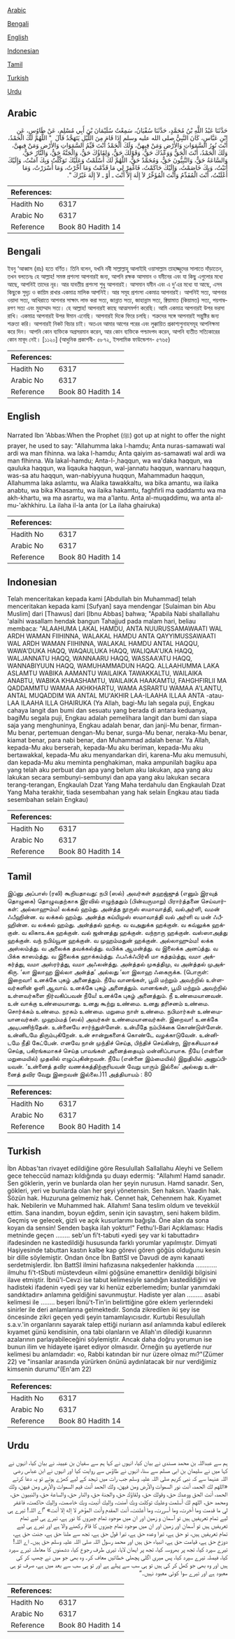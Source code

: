 [Arabic](#arabic)

[Bengali](#bengali)

[English](#english)

[Indonesian](#indonesian)

[Tamil](#tamil)

[Turkish](#turkish)

[Urdu](#urdu)

## Arabic


<div dir="rtl" lang="ar" style={{fontSize:'larger',backgroundColor:'#f8f9fa',padding:20}}>
حَدَّثَنَا عَبْدُ اللَّهِ بْنُ مُحَمَّدٍ، حَدَّثَنَا سُفْيَانُ، سَمِعْتُ سُلَيْمَانَ بْنَ أَبِي مُسْلِمٍ، عَنْ طَاوُسٍ، عَنِ ابْنِ عَبَّاسٍ، كَانَ النَّبِيُّ صلى الله عليه وسلم إِذَا قَامَ مِنَ اللَّيْلِ يَتَهَجَّدُ قَالَ ‏ "‏ اللَّهُمَّ لَكَ الْحَمْدُ، أَنْتَ نُورُ السَّمَوَاتِ وَالأَرْضِ وَمَنْ فِيهِنَّ، وَلَكَ الْحَمْدُ أَنْتَ قَيِّمُ السَّمَوَاتِ وَالأَرْضِ وَمَنْ فِيهِنَّ، وَلَكَ الْحَمْدُ، أَنْتَ الْحَقُّ وَوَعْدُكَ حَقٌّ، وَقَوْلُكَ حَقٌّ، وَلِقَاؤُكَ حَقٌّ، وَالْجَنَّةُ حَقٌّ، وَالنَّارُ حَقٌّ، وَالسَّاعَةُ حَقٌّ، وَالنَّبِيُّونَ حَقٌّ، وَمُحَمَّدٌ حَقٌّ، اللَّهُمَّ لَكَ أَسْلَمْتُ وَعَلَيْكَ تَوَكَّلْتُ وَبِكَ آمَنْتُ، وَإِلَيْكَ أَنَبْتُ، وَبِكَ خَاصَمْتُ، وَإِلَيْكَ حَاكَمْتُ، فَاغْفِرْ لِي مَا قَدَّمْتُ وَمَا أَخَّرْتُ، وَمَا أَسْرَرْتُ، وَمَا أَعْلَنْتُ، أَنْتَ الْمُقَدِّمُ وَأَنْتَ الْمُؤَخِّرُ لاَ إِلَهَ إِلاَّ أَنْتَ ـ أَوْ ـ لاَ إِلَهَ غَيْرُكَ ‏"‏‏.‏
</div>
<div style={{backgroundColor:'#f8f9fa',padding:20, marginBottom: 10}}><table> <thead> <tr> <th>References:</th> <th></th> </tr> </thead> <tbody><tr><td>Hadith No</td><td>6317</td></tr><tr><td>Arabic No</td><td>6317</td></tr><tr><td>Reference</td><td>Book 80 Hadith 14</td></tr></tbody></table></div>

## Bengali


<div dir="ltr" lang="bn" style={{fontSize:'larger',backgroundColor:'#f8f9fa',padding:20}}>
ইবনু ‘আব্বাস (রাঃ) হতে বর্ণিত। তিনি বলেন, যখনি নবী সাল্লাল্লাহু আলাইহি ওয়াসাল্লাম তাহাজ্জুদের সালাতে দাঁড়াতেন, তখন বলতেনঃ হে আল্লাহ! সমস্ত প্রশংসা আপনারই জন্য, আপনি রক্ষক আসমান ও যমীনের এবং যা কিছু এগুলোর মধ্যে আছে, আপনিই তাদের নূর। আর যাবতীয় প্রশংসা শুধু আপনারই। আসমান যমীন এবং এ দু‘এর মধ্যে যা আছে, এসব কিছুকে সুদৃঢ় ও কায়িম রাখার একমাত্র মালিক আপনিই। আর সমূহ প্রশংসা একমাত্র আপনারই। আপনিই সত্য, আপনার ওয়াদা সত্য, আখিরাতে আপনার সাক্ষাৎ লাভ করা সত্য, জান্নাত সত্য, জাহান্নাম সত্য, ক্বিয়ামাত (কিয়ামত) সত্য, পয়গাম্বরগণ সত্য এবং মুহাম্মাদ সত্য। হে আল্লাহ! আপনারই কাছে আত্মসমর্পণ করেছি। আমি একমাত্র আপনারই উপর ভরসা রাখি। একমাত্র আপনারই উপর ঈমান এনেছি। আপনারই দিকে ফিরে চলছি। শত্রুদের সঙ্গে আপনারই সন্তুষ্টির জন্য শত্রুতা করি। আপনারই নিকট বিচার চাই। অতএব আমার আগের পরের এবং লুক্কায়িত প্রকাশ্যগুনাহসমূহ আপনিক্ষমা করে দিন। আপনি কোন ব্যক্তিকে অগ্রসরমান করেন, আর কোন ব্যক্তিকে পশ্চাদপদ করেন, আপনি ব্যতীত সত্যিকারের কোন মাবূদ নেই। [১১২০] (আধুনিক প্রকাশনী- ৫৮৭২, ইসলামিক ফাউন্ডেশন- ৫৭৬৫)
</div>
<div style={{backgroundColor:'#f8f9fa',padding:20, marginBottom: 10}}><table> <thead> <tr> <th>References:</th> <th></th> </tr> </thead> <tbody><tr><td>Hadith No</td><td>6317</td></tr><tr><td>Arabic No</td><td>6317</td></tr><tr><td>Reference</td><td>Book 80 Hadith 14</td></tr></tbody></table></div>

## English


<div dir="ltr" lang="en" style={{fontSize:'larger',backgroundColor:'#f8f9fa',padding:20}}>
Narrated Ibn 'Abbas:When the Prophet (ﷺ) got up at night to offer the night prayer, he used to say: "Allahumma laka l-hamdu; Anta nuras-samawati wal ardi wa man fihinna. wa laka l-hamdu; Anta qaiyim as-samawati wal ardi wa man flhinna. Wa lakaI-hamdu; Anta-l-,haqqun, wa wa'daka haqqun, wa qauluka haqqun, wa liqauka haqqun, wal-jannatu haqqun, wannaru haqqun, was-sa atu haqqun, wan-nabiyyuna huqqun, Mahammadun haqqun, Allahumma laka aslamtu, wa Alaika tawakkaltu, wa bika amantu, wa ilaika anabtu, wa bika Khasamtu, wa ilaika hakamtu, faghfirli ma qaddamtu wa ma akh-khartu, wa ma asrartu, wa ma a'lantu. Anta al-muqaddimu, wa anta al-mu-'akhkhiru. La ilaha il-la anta (or La ilaha ghairuka)
</div>
<div style={{backgroundColor:'#f8f9fa',padding:20, marginBottom: 10}}><table> <thead> <tr> <th>References:</th> <th></th> </tr> </thead> <tbody><tr><td>Hadith No</td><td>6317</td></tr><tr><td>Arabic No</td><td>6317</td></tr><tr><td>Reference</td><td>Book 80 Hadith 14</td></tr></tbody></table></div>

## Indonesian


<div dir="ltr" lang="id" style={{fontSize:'larger',backgroundColor:'#f8f9fa',padding:20}}>
Telah menceritakan kepada kami [Abdullah bin Muhammad] telah menceritakan kepada kami [Sufyan] saya mendengar [Sulaiman bin Abu Muslim] dari [Thawus] dari [Ibnu Abbas] bahwa; "Apabila Nabi shallallahu 'alaihi wasallam hendak bangun Tahajjud pada malam hari, beliau membaca: "ALAAHUMA LAKAL HAMDU, ANTA NUURUSSAMAWAATI WAL ARDH WAMAN FIIHINNA, WALAKAL HAMDU ANTA QAYYIMUSSAWAATI WAL ARDH WAMAN FIIHINNA, WALAKAL HAMDU ANTAL HAQQU, WAWA'DUKA HAQQ, WAQAULUKA HAQQ, WALIQAA'UKA HAQQ, WALJANNATU HAQQ, WANNAARU HAQQ, WASSAA'ATU HAQQ, WANNABIYUUN HAQQ, WAMUHAMMADUN HAQQ. ALLAAHUMMA LAKA ASLAMTU WABIKA AAMANTU WAILAIKA TAWAKKALTU, WAILAIKA ANABTU, WABIKA KHAASHAMTU, WAILAIKA HAAKAMTU, FAHGHFIRLII MA QADDAMMTU WAMAA AKHKHARTU, WAMA ASRARTU WAMAA A'LANTU, ANTAL MUQADDIM WA ANTAL MU'AKHIR LAA-ILAAHA ILLAA ANTA -atau- LAA ILAAHA ILLA GHAIRUKA (Ya Allah, bagi-Mu lah segala puji, Engkau cahaya langit dan bumi dan sesuatu yang berada di antara keduanya, bagiMu segala puji, Engkau adalah pemelihara langit dan bumi dan siapa saja yang menghuninya, Engkau adalah benar, dan janji-Mu benar, firman-Mu benar, pertemuan dengan-Mu benar, surga-Mu benar, neraka-Mu benar, kiamat benar, para nabi benar, dan Muhammad adalah benar. Ya Allah, kepada-Mu aku berserah, kepada-Mu aku beriman, kepada-Mu aku bertawakkal, kepada-Mu aku menyandarkan diri, karena-Mu aku memusuhi, dan kepada-Mu aku meminta penghakiman, maka ampunilah bagiku apa yang telah aku perbuat dan apa yang belum aku lakukan, apa yang aku lakukan secara sembunyi-sembunyi dan apa yang aku lakukan secara terang-terangan, Engkaulah Dzat Yang Maha terdahulu dan Engkaulah Dzat Yang Maha terakhir, tiada sesembahan yang hak selain Engkau atau tiada sesembahan selain Engkau)
</div>
<div style={{backgroundColor:'#f8f9fa',padding:20, marginBottom: 10}}><table> <thead> <tr> <th>References:</th> <th></th> </tr> </thead> <tbody><tr><td>Hadith No</td><td>6317</td></tr><tr><td>Arabic No</td><td>6317</td></tr><tr><td>Reference</td><td>Book 80 Hadith 14</td></tr></tbody></table></div>

## Tamil


<div dir="ltr" lang="ta" style={{fontSize:'larger',backgroundColor:'#f8f9fa',padding:20}}>
இப்னு அப்பாஸ் (ரலி) கூறியதாவது: நபி (ஸல்) அவர்கள் தஹஜ்ஜுத் (எனும் இரவுத் தொழுகை) தொழுவதற்காக இரவில் எழுந்ததும் (பின்வருமாறு) பிரார்த்தனை செய்வார்கள்: அல்லாஹும்ம! லக்கல் ஹம்து. அன்த்த நூருஸ் ஸமாவாத்தி, வல்அர்ளி, வமன் ஃபீஹின்ன. வ லக்கல் ஹம்து. அன்த்த கய்யிமுஸ் ஸமாவாத்தி வல் அர்ளி வ மன் ஃபீஹின்ன. வ லக்கல் ஹம்து. அன்த்தல் ஹக்கு. வ வஅதுக்க ஹக்குன். வ கவ்லுக்க ஹக்குன். வ லிகாஉக்க ஹக்குன். வல் ஜன்னத்து ஹக்குன். வந்நாரு ஹக்குன். வஸ்ஸாஅத்து ஹக்குன். வந் நபிய்யூன ஹக்குன். வ முஹம்மதுன் ஹக்குன். அல்லாஹும்ம! லக்க அஸ்லம்த்து. வ அலைக்க தவக்கல்த்து. வபிக்க ஆமன்த்து. வ இலைக்க அனப்த்து. வ பிக்க காஸம்த்து. வ இலைக்க ஹாக்கம்த்து. ஃபஃக்ஃபிர்லீ மா கத்தம்த்து, வமா அக்கர்த்து, வமா அஸ்ரர்த்து, வமா அஃலன்த்து. அன்த்தல் முகத்திமு, வ அன்த்தல் முஅக்கிரு. ‘லா இலாஹ இல்லா அன்த்த’ அல்லது ‘லா இலாஹ ஃகைருக்க. (பொருள்: இறைவா! உனக்கே புகழ் அனைத்தும். நீயே வானங்கள், பூமி மற்றும் அவற்றில் உள்ளவர்களின் ஒளி ஆவாய். உனக்கே புகழ் அனைத்தும். வானங்கள், பூமி மற்றும் அவற்றில் உள்ளவர்களை நிர்வகிப்பவன் நீயே! உனக்கே புகழ் அனைத்தும். நீ உண்மையானவன். உன் வாக்கு உண்மையானது. உனது கூற்று உண்மை. உனது தரிசனம் உண்மை. சொர்க்கம் உண்மை. நரகம் உண்மை. மறுமை நாள் உண்மை. நபிமார்கள் உண்மையானவர்கள். முஹம்மத் (ஸல்) அவர்கள் உண்மையானவர்கள். இறைவா! உனக்கே அடிபணிந்தேன். உன்னையே சார்ந்துள்ளேன். உன்மீதே நம்பிக்கை கொண்டுள்ளேன். உன்னிடமே திரும்புகிறேன். உன் சான்றுகளைக் கொண்டே வழக்காடுவேன். உன்னிடமே நீதி கேட்பேன். எனவே நான் முந்திச் செய்த, பிந்திச் செய்கின்ற, இரகசியமாகச் செய்த, பகிரங்கமாகச் செய்த பாவங்கள் அனைத்தையும் மன்னிப்பாயாக. நீயே (என்னை மறுமையில்) முதலில் எழுப்புகின்றவன். நீயே (என்னை இம்மையில்) இறுதியில் அனுப்பியவன். ‘உன்னைத் தவிர வணக்கத்திற்குரியவன் வேறு யாரும் இல்லை’ அல்லது உன்னைத் தவிர வேறு இறைவன் இல்லை.)11 அத்தியாயம் : 80
</div>
<div style={{backgroundColor:'#f8f9fa',padding:20, marginBottom: 10}}><table> <thead> <tr> <th>References:</th> <th></th> </tr> </thead> <tbody><tr><td>Hadith No</td><td>6317</td></tr><tr><td>Arabic No</td><td>6317</td></tr><tr><td>Reference</td><td>Book 80 Hadith 14</td></tr></tbody></table></div>

## Turkish


<div dir="ltr" lang="tr" style={{fontSize:'larger',backgroundColor:'#f8f9fa',padding:20}}>
İbn Abbas'tan rivayet edildiğine göre Resulullah Sallallahu Aleyhi ve Sellem gece teheccüd namazı kıldığında şu duayı edermiş: "Allahım! Hamd sanadır. Sen göklerin, yerin ve bunlarda olan her şeyin nurusun. Hamd sanadır. Sen, gökleri, yeri ve bunlarda olan her şeyi yönetensin. Sen haksın. Vaadin hak. Sözün hak. Huzuruna gelmemiz hak. Cennet hak, Cehennem hak. Kıyamet hak. Nebilerin ve Muhammed hak. Allahım! Sana teslim oldum ve tevekkül ettim. Sana inandım, boyun eğdim, senin için savaştım, seni hakem bildim. Geçmiş ve gelecek, gizli ve açık kusurlarımı bağışla. Öne alan da sona koyan da sensin! Senden başka ilah yoktur!" Fethu'l-Bari Açıklaması: Hadis metninde geçen ........ seb'un fi't-tabuti «yedi şey var ki tabuttadır» ifadesinden ne kastedildiği hususunda farklı yorumlar yapılmıştır. Dimyati Haşiyesinde tabuttan kastın kalbe kap görevi gören göğüs olduğunu kesin bir dille söylemiştir. Ondan önce İbn BattSI ve Davudi de aynı kanaati serdetmişlerdir. İbn BattSI ilmini hafızasına nakşedenler hakkında ............ ilmuhu fi't-tSbuti müstevdeun «ilmi göğsüne emanettir» denildiği bilgisini ilave etmiştir. İbnü'l-Cevzi ise tabut kelimesiyle sandığın kastedildiğini ve hadisteki ifadenin «yedi şey var ki henüz ezberlemedim; bunlar yanımdaki sandıktadır» anlamına geldiğini savunmuştur. Hadiste yer alan ......... asabi kelimesi ile ........ beşeri İbnü't-Tin'in belirttiğine göre eklem yerlerındeki sinirler ile deri anlamlarına gelmektedir. Sonda zikredilen iki şey ise öncesinde zikri geçen yedi şeyin tamamlayıcısıdır. Kurtubi Resulullah s.a.v.'in organlarını sayarak talep ettiği nuriarın asıl anlamında kabul edilerek kıyamet günü kendisinin, ona tabi olanların ve Allah'ın dilediği kuııarının azalarının parlayabileceğini söylemiştir. Ancak daha doğru yorumun ise bunun ilim ve hidayete işaret ediyor olmasıdır. Örneğin şu ayetlerde nur kelimesi bu anlamdadır: «o, Rabbi katından bir nur üzere olmaz mı?"(Zümer 22) ve "insanlar arasında yürürken önünü aydınlatacak bir nur verdiğimiz kimsenin durumu"(En'am 22)
</div>
<div style={{backgroundColor:'#f8f9fa',padding:20, marginBottom: 10}}><table> <thead> <tr> <th>References:</th> <th></th> </tr> </thead> <tbody><tr><td>Hadith No</td><td>6317</td></tr><tr><td>Arabic No</td><td>6317</td></tr><tr><td>Reference</td><td>Book 80 Hadith 14</td></tr></tbody></table></div>

## Urdu


<div dir="rtl" lang="ur" style={{fontSize:'larger',backgroundColor:'#f8f9fa',padding:20}}>
ہم سے عبداللہ بن محمد مسندی نے بیان کیا، انہوں نے کہا ہم سے سفیان بن عیینہ نے بیان کیا، انہوں نے کہا میں نے سلیمان بن ابی مسلم سے سنا، انہوں نے طاؤس سے روایت کیا اور انہوں نے ابن عباس رضی اللہ عنہما سے کہ نبی کریم صلی اللہ علیہ وسلم جب رات میں تہجد کے لیے کھڑے ہوتے تو یہ دعا کرتے «اللهم لك الحمد،‏‏‏‏ أنت نور السموات والأرض ومن فيهن،‏‏‏‏ ولك الحمد أنت قيم السموات والأرض ومن فيهن،‏‏‏‏ ولك الحمد،‏‏‏‏ أنت الحق ووعدك حق،‏‏‏‏ وقولك حق،‏‏‏‏ ولقاؤك حق،‏‏‏‏ والجنة حق،‏‏‏‏ والنار حق،‏‏‏‏ والساعة حق،‏‏‏‏ والنبيون حق،‏‏‏‏ ومحمد حق،‏‏‏‏ اللهم لك أسلمت وعليك توكلت وبك آمنت،‏‏‏‏ وإليك أنبت،‏‏‏‏ وبك خاصمت،‏‏‏‏ وإليك حاكمت،‏‏‏‏ فاغفر لي ما قدمت وما أخرت،‏‏‏‏ وما أسررت،‏‏‏‏ وما أعلنت،‏‏‏‏ أنت المقدم وأنت المؤخر لا إله إلا أنت» ”اے اللہ! تیرے ہی لیے تمام تعریفیں ہیں تو آسمان و زمین اور ان میں موجود تمام چیزوں کا نور ہے، تیرے ہی لیے تمام تعریفیں ہیں تو آسمان اور زمین اور ان میں موجود تمام چیزوں کا قائم رکھنے والا ہے اور تیرے ہی لیے تمام تعریفیں ہیں، تو حق ہے، تیرا وعدہ حق ہے، تیرا قول حق ہے، تجھ سے ملنا حق ہے، جنت حق ہے، دوزخ حق ہے، قیامت حق ہے، انبیاء حق ہیں اور محمد رسول اللہ صلی اللہ علیہ وسلم حق ہیں۔ اے اللہ! تیرے سپرد کیا، تجھ پر بھروسہ کیا، تجھ پر ایمان لایا، تیری طرف رجوع کیا، دشمنوں کا معاملہ تیرے سپرد کیا، فیصلہ تیرے سپرد کیا، پس میری اگلی پچھلی خطائیں معاف کر۔ وہ بھی جو میں نے چھپ کر کی ہیں اور وہ بھی جو کھل کر کی ہیں تو ہی سب سے پہلے ہے اور تو ہی سب سے بعد میں ہے، صرف تو ہی معبود ہے اور تیرے سوا کوئی معبود نہیں۔“
</div>
<div style={{backgroundColor:'#f8f9fa',padding:20, marginBottom: 10}}><table> <thead> <tr> <th>References:</th> <th></th> </tr> </thead> <tbody><tr><td>Hadith No</td><td>6317</td></tr><tr><td>Arabic No</td><td>6317</td></tr><tr><td>Reference</td><td>Book 80 Hadith 14</td></tr></tbody></table></div>
